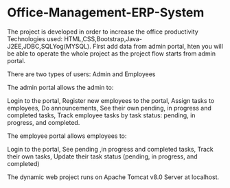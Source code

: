# Office-Management-ERP-System
The project is developed in order to increase the office productivity 
Technologies used: HTML,CSS,Bootstrap,Java-J2EE,JDBC,SQLYog(MYSQL).
FIrst add data from admin portal, hten you will be able to operate the whole project as the project flow starts from admin portal. 

There are two types of users: Admin and Employees

The admin portal allows the admin to:

Login to the portal,
Register new employees to the portal,
Assign tasks to employees,
Do announcements,
See their own pending, in progress and completed tasks,
Track employee tasks by task status: pending, in progress, and completed.

The employee portal allows employees to:

Login to the portal,
See pending ,in progress and completed tasks,
Track their own tasks,
Update their task status (pending, in progress, and completed)

The dynamic web project runs on Apache Tomcat v8.0 Server at localhost.
